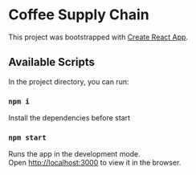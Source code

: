 # Coffee Supply Chain

This project was bootstrapped with [Create React App](https://github.com/facebook/create-react-app).

## Available Scripts

In the project directory, you can run:

### `npm i`

Install the dependencies before start

### `npm start`

Runs the app in the development mode.\
Open [http://localhost:3000](http://localhost:3000) to view it in the browser.

